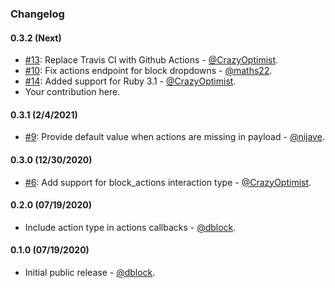 ### Changelog

#### 0.3.2 (Next)

* [#13](https://github.com/slack-ruby/slack-ruby-bot-server-events/pull/13): Replace Travis CI with Github Actions - [@CrazyOptimist](https://github.com/CrazyOptimist).
* [#10](https://github.com/slack-ruby/slack-ruby-bot-server-events/pull/10): Fix actions endpoint for block dropdowns - [@maths22](https://github.com/maths22).
* [#14](https://github.com/slack-ruby/slack-ruby-bot-server-events/pull/14): Added support for Ruby 3.1 - [@CrazyOptimist](https://github.com/CrazyOptimist).
* Your contribution here.

#### 0.3.1 (2/4/2021)

* [#9](https://github.com/slack-ruby/slack-ruby-bot-server-events/pull/9): Provide default value when actions are missing in payload - [@nijave](https://github.com/nijave).

#### 0.3.0 (12/30/2020)

* [#6](https://github.com/slack-ruby/slack-ruby-bot-server-events/pull/6): Add support for block_actions interaction type - [@CrazyOptimist](https://github.com/CrazyOptimist).

#### 0.2.0 (07/19/2020)

* Include action type in actions callbacks - [@dblock](https://github.com/dblock).

#### 0.1.0 (07/19/2020)

* Initial public release - [@dblock](https://github.com/dblock).
